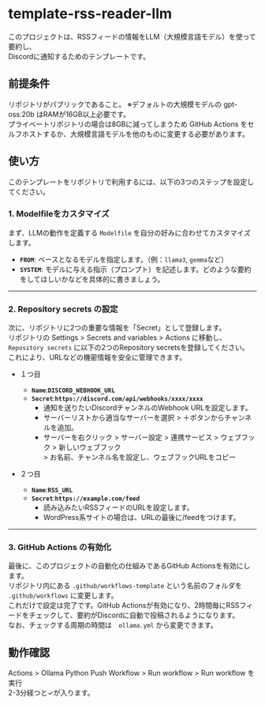 # template-rss-reader-llm
このプロジェクトは、RSSフィードの情報をLLM（大規模言語モデル）を使って要約し、  
Discordに通知するためのテンプレートです。

## 前提条件
リポジトリがパブリックであること。
※デフォルトの大規模モデルの gpt-oss:20b はRAMが16GB以上必要です。<br>
プライベートリポジトリの場合は8GBに減ってしまうため GitHub Actions をセルフホストするか、大規模言語モデルを他のものに変更する必要があります。

## 使い方
このテンプレートをリポジトリで利用するには、以下の3つのステップを設定してください。

### 1. Modelfileをカスタマイズ

まず、LLMの動作を定義する `Modelfile` を自分の好みに合わせてカスタマイズします。

- **`FROM`**: ベースとなるモデルを指定します。（例：`llama3`, `gemma`など）
- **`SYSTEM`**: モデルに与える指示（プロンプト）を記述します。どのような要約をしてほしいかなどを具体的に書きましょう。

-----

### 2. Repository secrets の設定

次に、リポジトリに2つの重要な情報を「Secret」として登録します。  
リポジトリの Settings > Secrets and variables > Actions に移動し、`Repository secrets` に以下の2つのRepository secretsを登録してください。  
これにより、URLなどの機密情報を安全に管理できます。
- １つ目
  - **`Name`**:**`DISCORD_WEBHOOK_URL`**
  - **`Secret`**:**`https://discord.com/api/webhooks/xxxx/xxxx`**
    - 通知を送りたいDiscordチャンネルのWebhook URLを設定します。
    - サーバーリストから適当なサーバーを選択 > ＋ボタンからチャンネルを追加。
    - サーバーを右クリック > サーバー設定 > 連携サービス > ウェブフック > 新しいウェブフック<br> > お名前、チャンネル名を設定し、ウェブフックURLをコピー
     
- ２つ目
  - **`Name`**:**`RSS_URL`**
  - **`Secret`**:**`https://example.com/feed`**
    - 読み込みたいRSSフィードのURLを設定します。
    - WordPress系サイトの場合は、URLの最後に/feedをつけます。

-----

### 3. GitHub Actions の有効化

最後に、このプロジェクトの自動化の仕組みであるGitHub Actionsを有効にします。  
リポジトリ内にある `.github/workflows-template` という名前のフォルダを `.github/workflows` に変更します。  
これだけで設定は完了です。GitHub Actionsが有効になり、2時間毎にRSSフィードをチェックして、要約がDiscordに自動で投稿されるようになります。  
なお、チェックする周期の時間は　`ollama.yml` から変更できます。  

## 動作確認
Actions > Ollama Python Push Workflow > Run workflow > Run workflow を実行<br>
2-3分経つと✓が入ります。

